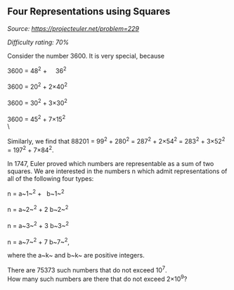 Four Representations using Squares
----------------------------------

*Source: https://projecteuler.net/problem=229*


*Difficulty rating: 70%*

Consider the number 3600. It is very special, because

3600 = 48<sup>2</sup> +     36<sup>2</sup>\
\
 3600 = 20<sup>2</sup> + 2×40<sup>2</sup>\
\
 3600 = 30<sup>2</sup> + 3×30<sup>2</sup>\
\
 3600 = 45<sup>2</sup> + 7×15<sup>2</sup>\
\

Similarly, we find that 88201 = 99<sup>2</sup> + 280<sup>2</sup> = 287<sup>2</sup> + 2×54<sup>2</sup> =
283<sup>2</sup> + 3×52<sup>2</sup> = 197<sup>2</sup> + 7×84<sup>2</sup>.

In 1747, Euler proved which numbers are representable as a sum of two
squares. We are interested in the numbers n which admit representations
of all of the following four types:

n = a~1~<sup>2</sup> +   b~1~<sup>2</sup>\
\
n = a~2~<sup>2</sup> + 2 b~2~<sup>2</sup>\
\
n = a~3~<sup>2</sup> + 3 b~3~<sup>2</sup>\
\
n = a~7~<sup>2</sup> + 7 b~7~<sup>2</sup>,

where the a~k~ and b~k~ are positive integers.

There are 75373 such numbers that do not exceed 10<sup>7</sup>.\
 How many such numbers are there that do not exceed 2×10<sup>9</sup>?

